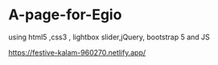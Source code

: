 # A-page-for-Egio
using html5 ,css3 , lightbox slider,jQuery, bootstrap 5 and JS

https://festive-kalam-960270.netlify.app/
